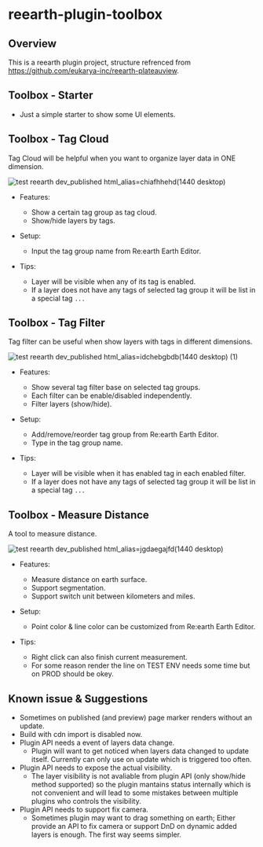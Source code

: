 # reearth-plugin-toolbox

## Overview

This is a reearth plugin project, structure refrenced from https://github.com/eukarya-inc/reearth-plateauview.

## Toolbox - Starter

- Just a simple starter to show some UI elements.

## Toolbox - Tag Cloud

Tag Cloud will be helpful when you want to organize layer data in ONE dimension.

![test reearth dev_published html_alias=chiafhhehd(1440 desktop)](https://user-images.githubusercontent.com/21994748/182887355-a26709cc-d3db-4f47-86ac-c04c021b9207.png)

- Features:
  - Show a certain tag group as tag cloud.
  - Show/hide layers by tags.
  
- Setup:
  - Input the tag group name from Re:earth Earth Editor.

- Tips:
  - Layer will be visible when any of its tag is enabled.
  - If a layer does not have any tags of selected tag group it will be list in a special tag `...`

## Toolbox - Tag Filter

Tag filter can be useful when show layers with tags in different dimensions. 

![test reearth dev_published html_alias=idchebgbdb(1440 desktop) (1)](https://user-images.githubusercontent.com/21994748/183280643-7f183826-d48a-4faa-a5f6-93089ca91867.png)

- Features:
  - Show several tag filter base on selected tag groups.
  - Each filter can be enable/disabled independently.
  - Filter layers (show/hide).

- Setup:
  - Add/remove/reorder tag group from Re:earth Earth Editor.
  - Type in the tag group name.

- Tips:
  - Layer will be visible when it has enabled tag in each enabled filter.
  - If a layer does not have any tags of selected tag group it will be list in a special tag `...`


## Toolbox -  Measure Distance

A tool to measure distance.

![test reearth dev_published html_alias=jgdaegajfd(1440 desktop)](https://user-images.githubusercontent.com/21994748/183281314-8f3bf7d9-a488-49e1-b740-7dab7c67767d.png)

- Features:
  - Measure distance on earth surface.
  - Support segmentation.
  - Support switch unit between kilometers and miles.

- Setup:
  - Point color & line color can be customized from Re:earth Earth Editor.

- Tips:
  - Right click can also finish current measurement.
  - For some reason render the line on TEST ENV needs some time but on PROD should be okey.

## Known issue & Suggestions

- Sometimes on published (and preview) page marker renders without an update.
- Build with cdn import is disabled now.
- Plugin API needs a event of layers data change.
  - Plugin will want to get noticed when layers data changed to update itself. Currently can only use on update which is triggered too often.
- Plugin API needs to expose the actual visibility.
  - The layer visibility is not avaliable from plugin API (only show/hide method supported) so the plugin mantains status internally which is not convenient and will lead to some mistakes between multiple plugins who controls the visibility.
- Plugin API needs to support fix camera.
  - Sometimes plugin may want to drag something on earth; Either provide an API to fix camera or support DnD on dynamic added layers is enough. The first way seems simpler.
